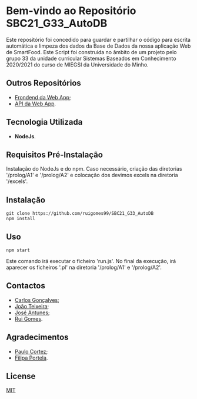 # Bem-vindo ao Repositório SBC21_G33_AutoDB

Este repositório foi concedido para guardar e partilhar o código para escrita automática e limpeza dos dados da Base de Dados da nossa aplicação Web de SmartFood.
Este Script foi construída no âmbito de um projeto pelo grupo 33 da unidade curricular Sistemas Baseados em Conhecimento 2020/2021 do curso de MIEGSI da Universidade do Minho.

## Outros Repositórios
 - [Frondend da Web App](link);
 - [API da Web App](https://github.com/ruigomes99/SBC21_G33_API).

## Tecnologia Utilizada
 - **NodeJs**.

## Requisitos Pré-Instalação
Instalação do NodeJs e do npm.
Caso necessário, criação das diretorias '/prolog/A1' e '/prolog/A2' e colocação dos devimos excels na diretoria '/excels'.

## Instalação

```shell
git clone https://github.com/ruigomes99/SBC21_G33_AutoDB
npm install
```

## Uso

```shell
npm start
```

Este comando irá executar o ficheiro 'run.js'.
No final da execução, irá aparecer os ficheiros '.pl' na diretoria '/prolog/A1' e '/prolog/A2'.

## Contactos
 - [Carlos Gonçalves](https://github.com/Carlosgoncalves00);
 - [João Teixeira](https://github.com/JoaoTeixeira89218);
 - [José Antunes](https://github.com/jose28antunes);
 - [Rui Gomes](https://github.com/ruigomes99).

## Agradecimentos
 - [Paulo Cortez](http://www3.dsi.uminho.pt/pcortez/Home.html);
 - [Filipa Portela](https://filipeportela.com/).

## License
[MIT](https://choosealicense.com/licenses/mit/)